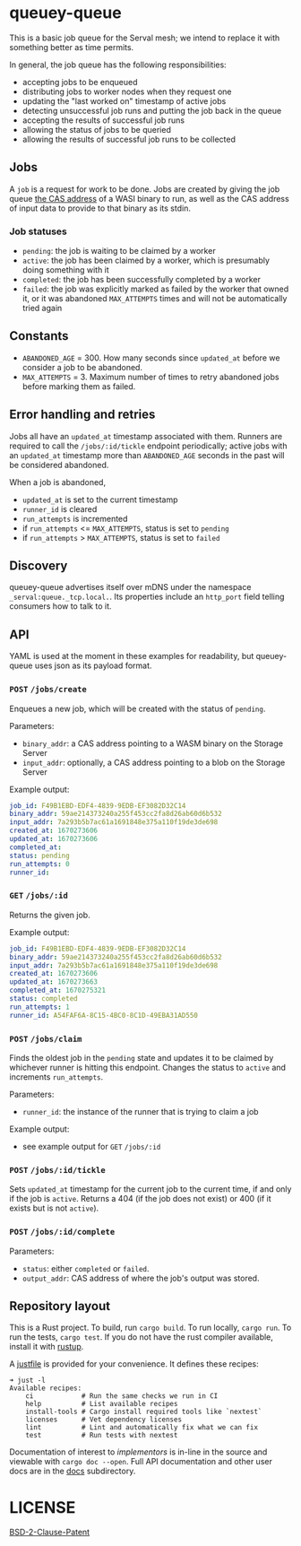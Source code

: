 # queuey-queue

This is a basic job queue for the Serval mesh; we intend to replace it with something better as time
permits.

In general, the job queue has the following responsibilities:

- accepting jobs to be enqueued
- distributing jobs to worker nodes when they request one
- updating the "last worked on" timestamp of active jobs
- detecting unsuccessful job runs and putting the job back in the queue
- accepting the results of successful job runs
- allowing the status of jobs to be queried
- allowing the results of successful job runs to be collected

## Jobs

A `job` is a request for work to be done. Jobs are created by giving the job queue
[the CAS address](https://github.com/servals/castaway) of a WASI binary to run, as well as the CAS
address of input data to provide to that binary as its stdin.

### Job statuses

- `pending`: the job is waiting to be claimed by a worker
- `active`: the job has been claimed by a worker, which is presumably doing something with it
- `completed`: the job has been successfully completed by a worker
- `failed`: the job was explicitly marked as failed by the worker that owned it, or it was abandoned
  `MAX_ATTEMPTS` times and will not be automatically tried again

## Constants

- `ABANDONED_AGE` = 300. How many seconds since `updated_at` before we consider a job to be abandoned.
- `MAX_ATTEMPTS` = 3. Maximum number of times to retry abandoned jobs before marking them as failed.

## Error handling and retries

Jobs all have an `updated_at` timestamp associated with them. Runners are required to call the
`/jobs/:id/tickle` endpoint periodically; active jobs with an `updated_at` timestamp more than
`ABANDONED_AGE` seconds in the past will be considered abandoned.

When a job is abandoned,

- `updated_at` is set to the current timestamp
- `runner_id` is cleared
- `run_attempts` is incremented
- if `run_attempts` <= `MAX_ATTEMPTS`, status is set to `pending`
- if `run_attempts` > `MAX_ATTEMPTS`, status is set to `failed`

## Discovery

queuey-queue advertises itself over mDNS under the namespace `_serval:queue._tcp.local.`. Its
properties include an `http_port` field telling consumers how to talk to it.

## API

YAML is used at the moment in these examples for readability, but queuey-queue uses json as its payload format.

### `POST` `/jobs/create`

Enqueues a new job, which will be created with the status of `pending`.

Parameters:

- `binary_addr`: a CAS address pointing to a WASM binary on the Storage Server
- `input_addr`: optionally, a CAS address pointing to a blob on the Storage Server

Example output:

```yaml
job_id: F49B1EBD-EDF4-4839-9EDB-EF3082D32C14
binary_addr: 59ae214373240a255f453cc2fa8d26ab60d6b532
input_addr: 7a293b5b7ac61a1691848e375a110f19de3de698
created_at: 1670273606
updated_at: 1670273606
completed_at:
status: pending
run_attempts: 0
runner_id:
```

### `GET` `/jobs/:id`

Returns the given job.

Example output:

```yaml
job_id: F49B1EBD-EDF4-4839-9EDB-EF3082D32C14
binary_addr: 59ae214373240a255f453cc2fa8d26ab60d6b532
input_addr: 7a293b5b7ac61a1691848e375a110f19de3de698
created_at: 1670273606
updated_at: 1670273663
completed_at: 1670275321
status: completed
run_attempts: 1
runner_id: A54FAF6A-8C15-4BC0-8C1D-49EBA31AD550
```

### `POST` `/jobs/claim`

Finds the oldest job in the `pending` state and updates it to be claimed by whichever runner is
hitting this endpoint. Changes the status to `active` and increments `run_attempts`.

Parameters:

- `runner_id`: the instance of the runner that is trying to claim a job

Example output:

- see example output for `GET` `/jobs/:id`

### `POST` `/jobs/:id/tickle`

Sets `updated_at` timestamp for the current job to the current time, if and only if the job is `active`. Returns
a 404 (if the job does not exist) or 400 (if it exists but is not `active`).

### `POST` `/jobs/:id/complete`

Parameters:

- `status`: either `completed` or `failed`.
- `output_addr`: CAS address of where the job's output was stored.

## Repository layout

This is a Rust project. To build, run `cargo build`. To run locally, `cargo run`. To run the tests, `cargo test`. If you do not have the rust compiler available, install it with [rustup](https://rustup.rs).

A [justfile](https://just.systems) is provided for your convenience. It defines these recipes:

```text
➜ just -l
Available recipes:
    ci            # Run the same checks we run in CI
    help          # List available recipes
    install-tools # Cargo install required tools like `nextest`
    licenses      # Vet dependency licenses
    lint          # Lint and automatically fix what we can fix
    test          # Run tests with nextest
```

Documentation of interest to *implementors* is in-line in the source and viewable with `cargo doc --open`. Full API documentation and other user docs are in the [docs](./docs/) subdirectory.

# LICENSE

[BSD-2-Clause-Patent](./LICENSE)
